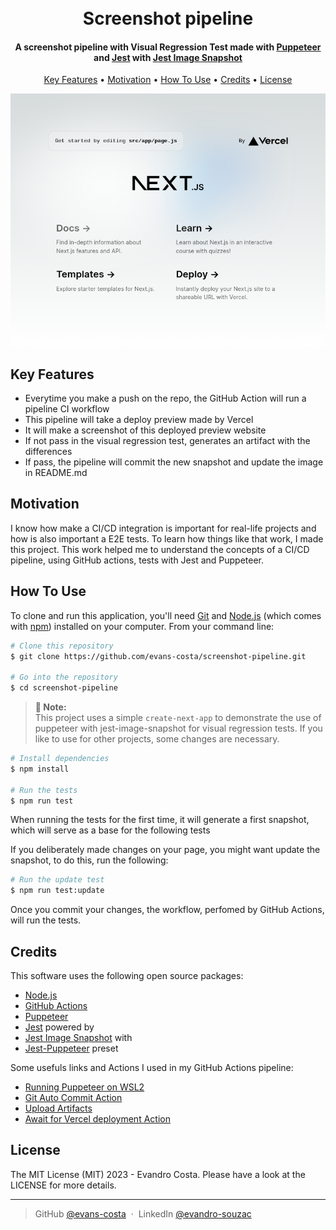 <h1 align="center">
  <br>
   Screenshot pipeline
  <br>
</h1>
<h4 align="center">A screenshot pipeline with Visual Regression Test made with <a href="https://pptr.dev/" target="_blank">Puppeteer</a> and <a href="https://jestjs.io/" target="_blank">Jest</a> with <a href="https://github.com/americanexpress/jest-image-snapshot" target="_blank">Jest Image Snapshot</a></h4>  

<p align="center">
  <a href="#key-features">Key Features</a> •
  <a href="#motivation">Motivation</a> •
  <a href="#how-to-use">How To Use</a> •
  <a href="#credits">Credits</a> •
  <a href="#license">License</a>
</p>

<p align="center">
  <img src="https://github.com/evans-costa/screenshot-pipeline/blob/main/images/visual-regression-diff.png?raw=true">
</p>

## Key Features

* Everytime you make a push on the repo, the GitHub Action will run a pipeline CI workflow
* This pipeline will take a deploy preview made by Vercel
* It will make a screenshot of this deployed preview website 
* If not pass in the visual regression test, generates an artifact with the differences
* If pass, the pipeline will commit the new snapshot and update the image in README.md

## Motivation

I know how make a CI/CD integration is important for real-life projects and how is also important a E2E tests. To learn how things like that work, I made this project. This work helped me to understand the concepts of a CI/CD pipeline, using GitHub actions, tests with Jest and Puppeteer.

## How To Use

To clone and run this application, you'll need [Git](https://git-scm.com) and [Node.js](https://nodejs.org/en/download/) (which comes with [npm](http://npmjs.com)) installed on your computer. From your command line:

```bash
# Clone this repository
$ git clone https://github.com/evans-costa/screenshot-pipeline.git

# Go into the repository
$ cd screenshot-pipeline
```

> **📌 Note:** </br>
> This project uses a simple `create-next-app` to demonstrate the use of puppeteer with jest-image-snapshot for visual regression tests. If you like to use for other projects, some changes are necessary.

```bash
# Install dependencies
$ npm install

# Run the tests
$ npm run test
```
When running the tests for the first time, it will generate a first snapshot, which will serve as a base for the following tests

If you deliberately made changes on your page, you might want update the snapshot, to do this, run the following:

```bash
# Run the update test
$ npm run test:update
```

Once you commit your changes, the workflow, perfomed by GitHub Actions, will run the tests.

## Credits

This software uses the following open source packages:

- [Node.js](https://nodejs.org/)
- [GitHub Actions](https://docs.github.com/pt/actions)
- [Puppeteer](https://pptr.dev/)
- [Jest](https://jestjs.io/) powered by
- [Jest Image Snapshot](https://github.com/americanexpress/jest-image-snapshot) with
- [Jest-Puppeteer](https://github.com/argos-ci/jest-puppeteer) preset

Some usefuls links and Actions I used in my GitHub Actions pipeline:
- [Running Puppeteer on WSL2](https://log.rdl.ph/post/running-puppeteer-on-wsl2.html)
- [Git Auto Commit Action](https://github.com/marketplace/actions/git-auto-commit)
- [Upload Artifacts](https://github.com/actions/upload-artifact)
- [Await for Vercel deployment Action](https://github.com/marketplace/actions/await-for-vercel-deployment#examples)

## License

The MIT License (MIT) 2023 - Evandro Costa. Please have a look at the LICENSE for more details.

---
> GitHub [@evans-costa](https://github.com/evans-costa) &nbsp;&middot;&nbsp;
> LinkedIn [@evandro-souzac](https://www.linkedin.com/in/evandro-souzac/)

